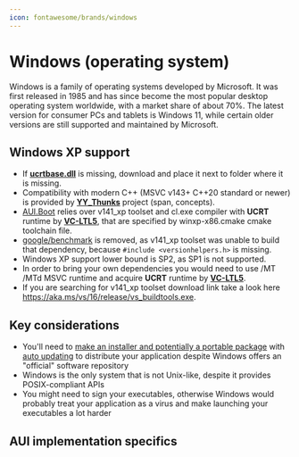 ```yaml
---
icon: fontawesome/brands/windows
---
```


# Windows (operating system)

Windows is a family of operating systems developed by Microsoft. It was first released in 1985 and has since become the
most popular desktop operating system worldwide, with a market share of about 70%. The latest version for consumer PCs
and tablets is Windows 11, while certain older versions are still supported and maintained by Microsoft.

## Windows XP support

- If **[ucrtbase.dll](https://github.com/Chuyu-Team/VC-LTL5/releases/download/v5.2.2/VC-LTL.Redist.Dlls.zip)** is missing, download and place it next to folder where it is missing. 
- Compatibility with modern C++ (MSVC v143+ C++20 standard or newer) is provided by **[YY_Thunks](https://github.com/Chuyu-Team/YY-Thunks)** project (span, concepts).
- [AUI.Boot](https://github.com/aui-framework/aui/blob/develop/aui.boot.cmake) relies over v141_xp toolset and cl.exe compiler with **UCRT** runtime by **[VC-LTL5](https://github.com/Chuyu-Team/VC-LTL5)**, that are specified by winxp-x86.cmake cmake toolchain file.
- [google/benchmark](https://github.com/google/benchmark) is removed, as v141_xp toolset was unable to build that dependency, because `#include <versionhelpers.h>` is missing.
- Windows XP support lower bound is SP2, as SP1 is not supported.
- In order to bring your own dependencies you would need to use /MT /MTd MSVC runtime and acquire **UCRT** runtime by **[VC-LTL5](https://github.com/Chuyu-Team/VC-LTL5)**.
- If you are searching for v141_xp toolset download link take a look here https://aka.ms/vs/16/release/vs_buildtools.exe.

## Key considerations

- You'll need to [make an installer and potentially a portable package](packaging.md) with
  [auto updating](updater.md) to distribute your application despite Windows offers an "official" software repository
- Windows is the only system that is not Unix-like, despite it provides POSIX-compliant APIs
- You might need to sign your executables, otherwise Windows would probably treat your application as a virus and make
  launching your executables a lot harder

## AUI implementation specifics